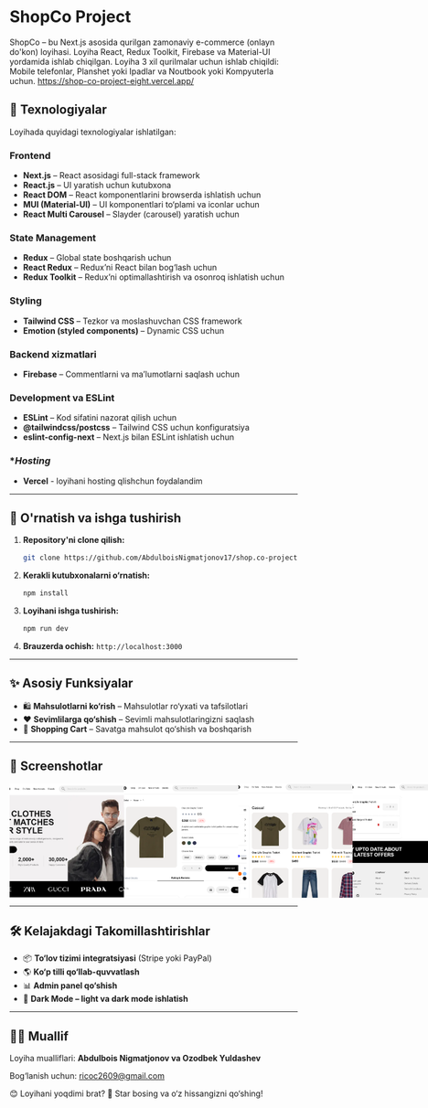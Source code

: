 # ShopCo Project

ShopCo – bu Next.js asosida qurilgan zamonaviy e-commerce (onlayn do'kon) loyihasi. Loyiha React, Redux Toolkit, Firebase va Material-UI yordamida ishlab chiqilgan. Loyiha 3 xil qurilmalar uchun ishlab chiqildi: Mobile telefonlar, Planshet yoki Ipadlar va Noutbook yoki Kompyuterla uchun. 
https://shop-co-project-eight.vercel.app/

## 🚀 Texnologiyalar

Loyihada quyidagi texnologiyalar ishlatilgan:

### **Frontend**
- **Next.js** – React asosidagi full-stack framework
- **React.js** – UI yaratish uchun kutubxona
- **React DOM** – React komponentlarini browserda ishlatish uchun
- **MUI (Material-UI)** – UI komponentlari to‘plami va iconlar uchun
- **React Multi Carousel** – Slayder (carousel) yaratish uchun

### **State Management**
- **Redux** – Global state boshqarish uchun
- **React Redux** – Redux’ni React bilan bog‘lash uchun
- **Redux Toolkit** – Redux’ni optimallashtirish va osonroq ishlatish uchun

### **Styling**
- **Tailwind CSS** – Tezkor va moslashuvchan CSS framework
- **Emotion (styled components)** – Dynamic CSS uchun

### **Backend xizmatlari**
- **Firebase** – Commentlarni va ma’lumotlarni saqlash uchun

### **Development va ESLint**
- **ESLint** – Kod sifatini nazorat qilish uchun
- **@tailwindcss/postcss** – Tailwind CSS uchun konfiguratsiya
- **eslint-config-next** – Next.js bilan ESLint ishlatish uchun

### **Hosting*
- **Vercel** - loyihani hosting qlishchun foydalandim

---

## 🔧 O'rnatish va ishga tushirish

1. **Repository'ni clone qilish:**
   ```bash
   git clone https://github.com/AbdulboisNigmatjonov17/shop.co-project.git
   ```
2. **Kerakli kutubxonalarni o‘rnatish:**
   ```bash
   npm install
   ```
3. **Loyihani ishga tushirish:**
   ```bash
   npm run dev
   ```
4. **Brauzerda ochish:**
   `http://localhost:3000`

---

## ✨ Asosiy Funksiyalar

- 🛍️ **Mahsulotlarni ko‘rish** – Mahsulotlar ro‘yxati va tafsilotlari
- ❤️ **Sevimlilarga qo‘shish** – Sevimli mahsulotlaringizni saqlash
- 🛒 **Shopping Cart** – Savatga mahsulot qo‘shish va boshqarish

---

## 📸 Screenshotlar

<div style="width: 100%; display: flex; justify-content: space-between; align-items: center; ">
   <img src="/public/screens/home.png" style="width: 200px; height: 200px; object-fit: cover"/>
   <img src="/public/screens/product.png"  style="width: 200px; height: 200px; object-fit: cover"/>
   <img src="/public/screens/category.png"  style="width: 200px; height: 200px; object-fit: cover"/>
   <img src="/public/screens/cart.png"  style="width: 200px; height: 200px; object-fit: cover"/>
</div>

---

## 🛠 Kelajakdagi Takomillashtirishlar

- 📦 **To‘lov tizimi integratsiyasi** (Stripe yoki PayPal)
- 🌎 **Ko‘p tilli qo‘llab-quvvatlash**
- 📊 **Admin panel qo‘shish**
- 🌙 **Dark Mode – light va dark mode ishlatish**

---

## 👨‍💻 Muallif

Loyiha mualliflari: **Abdulbois Nigmatjonov va Ozodbek Yuldashev**

Bog‘lanish uchun: ricoc2609@gmail.com

😊 Loyihani yoqdimi brat? 🌟 Star bosing va o‘z hissangizni qo‘shing!

